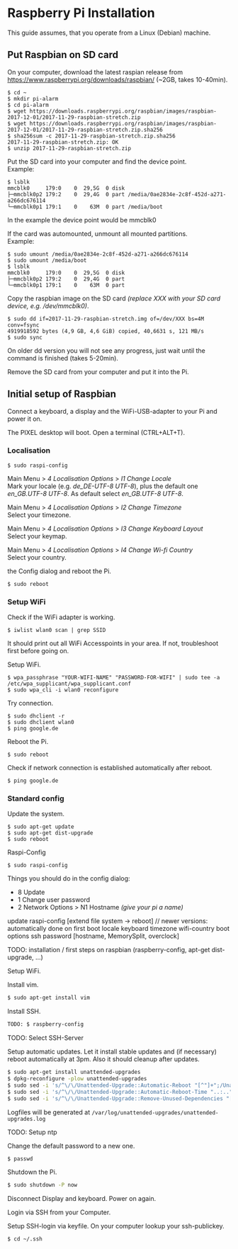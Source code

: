 # Raspberry Pi Installation

This guide assumes, that you operate from a Linux (Debian) machine.

## Put Raspbian on SD card

On your computer, download the latest raspian release from https://www.raspberrypi.org/downloads/raspbian/ (~2GB, takes 10-40min).

```
$ cd ~
$ mkdir pi-alarm
$ cd pi-alarm
$ wget https://downloads.raspberrypi.org/raspbian/images/raspbian-2017-12-01/2017-11-29-raspbian-stretch.zip
$ wget https://downloads.raspberrypi.org/raspbian/images/raspbian-2017-12-01/2017-11-29-raspbian-stretch.zip.sha256
$ sha256sum -c 2017-11-29-raspbian-stretch.zip.sha256
2017-11-29-raspbian-stretch.zip: OK
$ unzip 2017-11-29-raspbian-stretch.zip
``` 

Put the SD card into your computer and find the device point.  
Example:
```
$ lsblk
mmcblk0     179:0    0  29,5G  0 disk 
├─mmcblk0p2 179:2    0  29,4G  0 part /media/0ae2834e-2c8f-452d-a271-a266dc676114
└─mmcblk0p1 179:1    0    63M  0 part /media/boot
```
In the example the device point would be mmcblk0

If the card was automounted, unmount all mounted partitions.  
Example:
```
$ sudo umount /media/0ae2834e-2c8f-452d-a271-a266dc676114
$ sudo umount /media/boot
$ lsblk
mmcblk0     179:0    0  29,5G  0 disk 
├─mmcblk0p2 179:2    0  29,4G  0 part
└─mmcblk0p1 179:1    0    63M  0 part
```

Copy the raspbian image on the SD card _(replace XXX with your SD card device, e.g. /dev/mmcblk0)_.
```
$ sudo dd if=2017-11-29-raspbian-stretch.img of=/dev/XXX bs=4M conv=fsync
4919918592 bytes (4,9 GB, 4,6 GiB) copied, 40,6631 s, 121 MB/s
$ sudo sync
```
On older dd version you will not see any progress, just wait until the command is finished (takes 5-20min).

Remove the SD card from your computer and put it into the Pi.


## Initial setup of Raspbian

Connect a keyboard, a display and the WiFi-USB-adapter to your Pi and power it on.

The PIXEL desktop will boot. Open a terminal (CTRL+ALT+T).


### Localisation

```
$ sudo raspi-config
```

Main Menu > _4 Localisation Options_ >  _I1 Change Locale_  
Mark your locale (e.g. _de_DE-UTF-8 UTF-8_), plus the default one _en_GB.UTF-8 UTF-8_.
As default select _en_GB.UTF-8 UTF-8_.

Main Menu > _4 Localisation Options_ >  _I2 Change Timezone_  
Select your timezone.

Main Menu > _4 Localisation Options_ >  _I3 Change Keyboard Layout_  
Select your keymap.

Main Menu > _4 Localisation Options_ >  _I4 Change Wi-fi Country_  
Select your country.

<Finish> the Config dialog and reboot the Pi.

```
$ sudo reboot
```


### Setup WiFi

Check if the WiFi adapter is working.

```
$ iwlist wlan0 scan | grep SSID
```

It should print out all WiFi Accesspoints in your area. If not, troubleshoot first before going on.

Setup WiFi.
```
$ wpa_passphrase "YOUR-WIFI-NAME" "PASSWORD-FOR-WIFI" | sudo tee -a /etc/wpa_supplicant/wpa_supplicant.conf
$ sudo wpa_cli -i wlan0 reconfigure
```

Try connection.

```
$ sudo dhclient -r
$ sudo dhclient wlan0
$ ping google.de
```

Reboot the Pi.

```
$ sudo reboot
```

Check if network connection is established automatically after reboot.

```
$ ping google.de
```


### Standard config

Update the system.

```
$ sudo apt-get update
$ sudo apt-get dist-upgrade
$ sudo reboot
```

Raspi-Config

```
$ sudo raspi-config
```

Things you should do in the config dialog:
- 8 Update
- 1 Change user password
- 2 Network Options > N1 Hostname _(give your pi a name)_


update raspi-config
[extend file system → reboot] // newer versions: automatically done on first boot
locale
keyboard
timezone
wifi-country
boot options
ssh
password
[hostname, MemorySplit, overclock]








TODO: installation / first steps on raspbian (raspberry-config, apt-get dist-upgrade, ...)

Setup WiFi.


Install vim.
```bash
$ sudo apt-get install vim
```

Install SSH.
```bash
TODO: $ raspberry-config
```

TODO: Select SSH-Server

Setup automatic updates.
Let it install stable updates and (if necessary) reboot automatically at 3pm. Also it should cleanup after updates.
```bash
$ sudo apt-get install unattended-upgrades
$ dpkg-reconfigure -plow unattended-upgrades
$ sudo sed -i 's/^\/\/Unattended-Upgrade::Automatic-Reboot "[^"]+";/Unattended-Upgrade::Automatic-Reboot "true";/g' /etc/apt/apt.conf.d/50unattended-upgrades
$ sudo sed -i 's/^\/\/Unattended-Upgrade::Automatic-Reboot-Time "..:..";/Unattended-Upgrade::Automatic-Reboot-Time "15:00";/g' /etc/apt/apt.conf.d/50unattended-upgrades
$ sudo sed -i 's/^\/\/Unattended-Upgrade::Remove-Unused-Dependencies "[^"]+";/Unattended-Upgrade::Remove-Unused-Dependencies "true";/g' /etc/apt/apt.conf.d/50unattended-upgrades
```
Logfiles will be generated at `/var/log/unattended-upgrades/unattended-upgrades.log`

TODO: Setup ntp

Change the default password to a new one.
```bash
$ passwd
```

Shutdown the Pi.
```bash
$ sudo shutdown -P now
```

Disconnect Display and keyboard. Power on again.

Login via SSH from your Computer.

Setup SSH-login via keyfile. On your computer lookup your ssh-publickey.
```bash
$ cd ~/.ssh
```